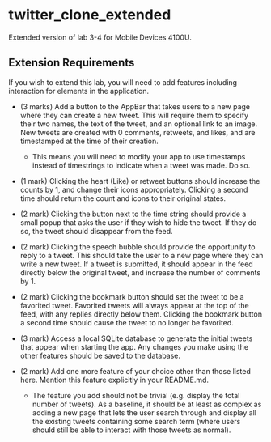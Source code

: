# twitter_clone_extended

Extended version of lab 3-4 for Mobile Devices 4100U.

## Extension Requirements
If you wish to extend this lab, you will need to add features including interaction for elements in the application.

- (3 marks) Add a button to the AppBar that takes users to a new page where they can create a new tweet. This will require them to specify their two names, the text of the tweet, and an optional link to an image. New tweets are created with 0 comments, retweets, and likes, and are timestamped at the time of their creation.

    - This means you will need to modify your app to use timestamps instead of timestrings to indicate when a tweet was made. Do so.

- (1 mark) Clicking the heart (Like) or retweet buttons should increase the counts by 1, and change their icons appropriately. Clicking a second time should return the count and icons to their original states.

- (2 mark) Clicking the button next to the time string should provide a small popup that asks the user if they wish to hide the tweet. If they do so, the tweet should disappear from the feed.

- (2 mark) Clicking the speech bubble should provide the opportunity to reply to a tweet. This should take the user to a new page where they can write a new tweet. If a tweet is submitted, it should appear in the feed directly below the original tweet, and increase the number of comments by 1.

- (2 mark) Clicking the bookmark button should set the tweet to be a favorited tweet. Favorited tweets will always appear at the top of the feed, with any replies directly below them. Clicking the bookmark button a second time should cause the tweet to no longer be favorited.

- (3 mark) Access a local SQLite database to generate the initial tweets that appear when starting the app. Any changes you make using the other features should be saved to the database.

- (2 mark) Add one more feature of your choice other than those listed here. Mention this feature explicitly in your README.md.

    - The feature you add should not be trivial (e.g. display the total number of tweets). As a baseline, it should be at least as complex as adding a new page that lets the user search through and display all the existing tweets containing some search term (where users should still be able to interact with those tweets as normal). 
